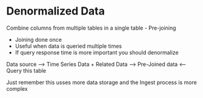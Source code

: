 # Denormalized Data

Combine columns from multiple tables in a single table - Pre-joining 

* Joining done once
* Useful when data is queried multiple times
* If query response time is more important you should denormalize

Data source --> Time Series Data + Related Data --> Pre-Joined data <-- Query this table

Just remember this usses more data storage 
and the Ingest process is more complex
